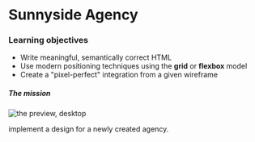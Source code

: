 # Sunnyside Agency

### Learning objectives

- Write meaningful, semantically correct HTML
- Use modern positioning techniques using the **grid** or **flexbox** model
- Create a "pixel-perfect" integration from a given wireframe

##### The mission

![the preview, desktop](/sunnyside-agency/images/desktop-preview.jpg)

implement a design for a newly created agency.



